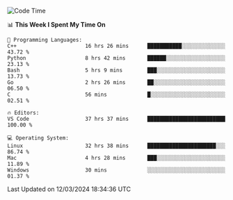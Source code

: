 
<!--START_SECTION:waka-->
![Code Time](http://img.shields.io/badge/Code%20Time-1%2C654%20hrs%202%20mins-blue)

📊 **This Week I Spent My Time On** 

```text
💬 Programming Languages: 
C++                      16 hrs 26 mins      ███████████░░░░░░░░░░░░░░   43.72 % 
Python                   8 hrs 42 mins       ██████░░░░░░░░░░░░░░░░░░░   23.13 % 
Bash                     5 hrs 9 mins        ███░░░░░░░░░░░░░░░░░░░░░░   13.73 % 
Go                       2 hrs 26 mins       ██░░░░░░░░░░░░░░░░░░░░░░░   06.50 % 
C                        56 mins             █░░░░░░░░░░░░░░░░░░░░░░░░   02.51 % 

🔥 Editors: 
VS Code                  37 hrs 37 mins      █████████████████████████   100.00 % 

💻 Operating System: 
Linux                    32 hrs 38 mins      ██████████████████████░░░   86.74 % 
Mac                      4 hrs 28 mins       ███░░░░░░░░░░░░░░░░░░░░░░   11.89 % 
Windows                  30 mins             ░░░░░░░░░░░░░░░░░░░░░░░░░   01.37 % 
```


 Last Updated on 12/03/2024 18:34:36 UTC
<!--END_SECTION:waka-->

